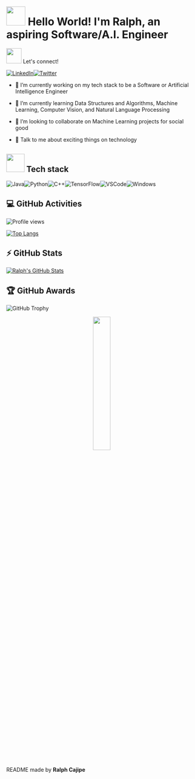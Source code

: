 # <img src = "https://raw.githubusercontent.com/MartinHeinz/MartinHeinz/master/wave.gif" width = 50px> Hello World!  I'm Ralph, an aspiring Software/A.I. Engineer

<img src='https://raw.githubusercontent.com/ShahriarShafin/ShahriarShafin/main/Assets/handshake.gif' width="40px"> Let's connect! 

[![LinkedIn](https://img.shields.io/badge/linkedin-%230077B5.svg?&style=for-the-badge&logo=linkedin&logoColor=white)](https://linkedin.com/in/ralphcajipe)[![Twitter](https://img.shields.io/badge/twitter-%231DA1F2.svg?&style=for-the-badge&logo=twitter&logoColor=white)](https://twitter.com/ralf_on_ai) 

- 🔭 I’m currently working on my tech stack to be a Software or Artificial Intelligence Engineer

- 🌱 I’m currently learning Data Structures and Algorithms, Machine Learning, Computer Vision, and Natural Language Processing 

- 👯 I’m looking to collaborate on Machine Learning projects for social good 

- 💬 Talk to me about exciting things on technology

## <img src = "https://media2.giphy.com/media/QssGEmpkyEOhBCb7e1/giphy.gif?cid=ecf05e47a0n3gi1bfqntqmob8g9aid1oyj2wr3ds3mg700bl&rid=giphy.gif" width = 48px> Tech stack

![Java](https://img.icons8.com/color/50/000000/java-coffee-cup-logo.png)![Python](https://img.icons8.com/color/48/000000/python.png)![C++](https://img.icons8.com/color/48/000000/c-plus-plus-logo.png)![TensorFlow](https://img.icons8.com/color/48/000000/tensorflow.png)![VSCode](https://img.icons8.com/fluent/48/000000/visual-studio-code-2019.png)![Windows](https://img.icons8.com/color/48/000000/windows-10.png)

## :computer: GitHub Activities
![Profile views](https://gpvc.arturio.dev/ralphcajipe)

[![Top Langs](https://github-readme-stats.vercel.app/api/top-langs/?username=ralphcajipe&layout=compact&theme=highcontrast)](https://github.com/ralphcajipe/github-readme-stats)

## :zap: GitHub Stats
[![Ralph's GitHub Stats](https://github-readme-stats.vercel.app/api?username=ralphcajipe&count_private=true&show_icons=true&theme=highcontrast)](https://github.com/ralphcajipe/github-readme-stats)

## :trophy: GitHub Awards
![GitHub Trophy](https://github-profile-trophy.vercel.app/?username=ralphcajipe&layout=compact&theme=highcontrast)

<div align='center'>
<img width ='30%' height = '30%'  src='https://cdn.pixabay.com/photo/2018/09/24/08/31/pixel-cells-3699334_1280.png'/>
</div>

 README made by **Ralph Cajipe**
